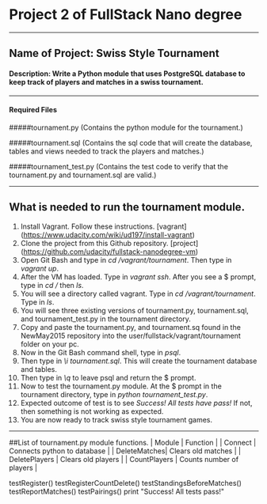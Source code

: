 # Project 2 of FullStack Nano degree

***

## Name of Project: Swiss Style Tournament

#### Description: Write a Python module that uses PostgreSQL database to keep track of players and matches in a swiss tournament.
***
#### Required Files

#####tournament.py (Contains the python module for the tournament.)

#####tournament.sql (Contains the sql code that will create the database, tables and views needed to track the players and matches.)

#####tournament_test.py (Contains the test code to verify that the tournament.py and tournament.sql are valid.)
***
## What is needed to run the tournament module.
1. Install Vagrant. Follow these instructions. [vagrant] (https://www.udacity.com/wiki/ud197/install-vagrant)
2. Clone the project from this Github repository. [project] (https://github.com/udacity/fullstack-nanodegree-vm)
3. Open Git Bash and type in *cd /vagrant/tournament*. Then type in *vagrant up*.
4. After the VM has loaded. Type in *vagrant ssh*. After you see a $ prompt, type in *cd /* then *ls*.
5. You will see a directory called vagrant. Type in *cd /vagrant/tournament*. Type in *ls*.
6. You will see three existing versions of tournament.py, tournament.sql, and tournament_test.py in the tournament directory.
7. Copy and paste the tournament.py, and tournament.sq found in the NewMay2015 repository into the user/fullstack/vagrant/tournament folder on your pc.
8. Now in the Git Bash command shell, type in *psql*.
9. Then type in *\i tournament.sql*. This will create the tournament database and tables.
10. Then type in *\q* to leave psql and return the $ prompt.
11. Now to test the tournament.py module. At the $ prompt in the tournament directory, type in *python tournament_test.py*. 
12. Expected outcome of test is to see *Success! All tests have pass!* If not, then something is not working as expected.
13. You are now ready to track swiss style tournament games.

***
##List of tournament.py module functions.
| Module | Function |
| Connect | Connects python to database |
| DeleteMatches| Clears old matches |
| DeletePlayers | Clears old players |
| CountPlayers | Counts number of players |

testRegister()
testRegisterCountDelete()
testStandingsBeforeMatches()
testReportMatches()
testPairings()
print "Success! All tests pass!"
